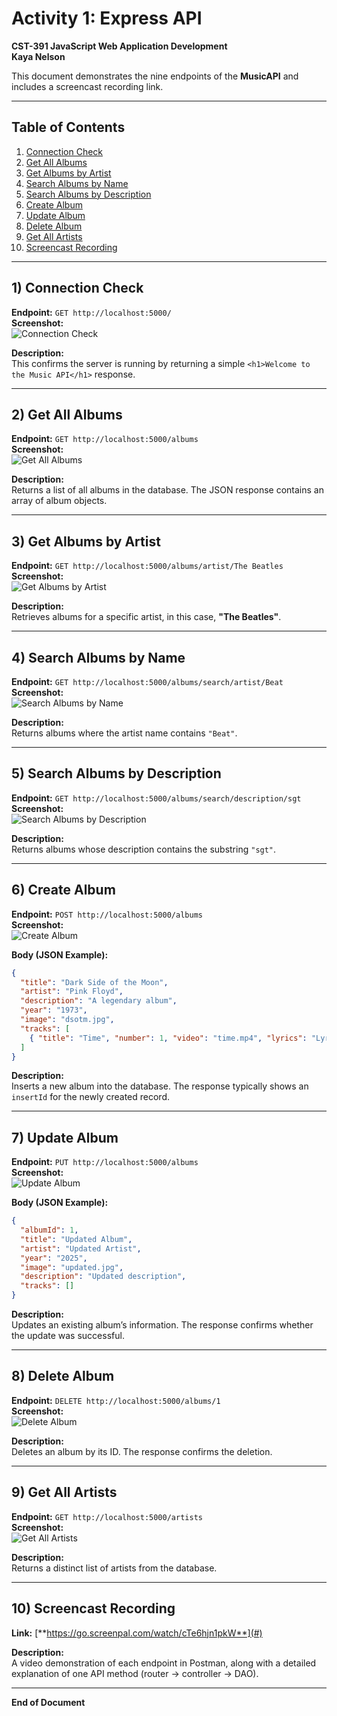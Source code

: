 # Activity 1: Express API  
**CST-391 JavaScript Web Application Development**  
**Kaya Nelson**

This document demonstrates the nine endpoints of the **MusicAPI** and includes a screencast recording link.

---

## Table of Contents
1. [Connection Check](#connection-check)
2. [Get All Albums](#get-all-albums)
3. [Get Albums by Artist](#get-albums-by-artist)
4. [Search Albums by Name](#search-albums-by-name)
5. [Search Albums by Description](#search-albums-by-description)
6. [Create Album](#create-album)
7. [Update Album](#update-album)
8. [Delete Album](#delete-album)
9. [Get All Artists](#get-all-artists)
10. [Screencast Recording](#screencast-recording)

---

## 1) Connection Check
**Endpoint:** `GET http://localhost:5000/`  
**Screenshot:**  
![Connection Check](./screenshots/01-connection-check.png)

**Description:**  
This confirms the server is running by returning a simple `<h1>Welcome to the Music API</h1>` response.

---

## 2) Get All Albums
**Endpoint:** `GET http://localhost:5000/albums`  
**Screenshot:**  
![Get All Albums](./screenshots/02-get-albums.png)

**Description:**  
Returns a list of all albums in the database. The JSON response contains an array of album objects.

---

## 3) Get Albums by Artist
**Endpoint:** `GET http://localhost:5000/albums/artist/The Beatles`  
**Screenshot:**  
![Get Albums by Artist](./screenshots/03-get-albums-by-artist.png)

**Description:**  
Retrieves albums for a specific artist, in this case, **"The Beatles"**.

---

## 4) Search Albums by Name
**Endpoint:** `GET http://localhost:5000/albums/search/artist/Beat`  
**Screenshot:**  
![Search Albums by Name](./screenshots/04-search-albums-by-name.png)

**Description:**  
Returns albums where the artist name contains `"Beat"`.

---

## 5) Search Albums by Description
**Endpoint:** `GET http://localhost:5000/albums/search/description/sgt`  
**Screenshot:**  
![Search Albums by Description](./screenshots/05-search-albums-by-description.png)

**Description:**  
Returns albums whose description contains the substring `"sgt"`.

---

## 6) Create Album
**Endpoint:** `POST http://localhost:5000/albums`  
**Screenshot:**  
![Create Album](./screenshots/06-create-album.png)

**Body (JSON Example):**
```json
{
  "title": "Dark Side of the Moon",
  "artist": "Pink Floyd",
  "description": "A legendary album",
  "year": "1973",
  "image": "dsotm.jpg",
  "tracks": [
    { "title": "Time", "number": 1, "video": "time.mp4", "lyrics": "Lyrics here" }
  ]
}
```

**Description:**  
Inserts a new album into the database. The response typically shows an `insertId` for the newly created record.

---

## 7) Update Album
**Endpoint:** `PUT http://localhost:5000/albums`  
**Screenshot:**  
![Update Album](./screenshots/07-update-album.png)

**Body (JSON Example):**
```json
{
  "albumId": 1,
  "title": "Updated Album",
  "artist": "Updated Artist",
  "year": "2025",
  "image": "updated.jpg",
  "description": "Updated description",
  "tracks": []
}
```

**Description:**  
Updates an existing album’s information. The response confirms whether the update was successful.

---

## 8) Delete Album
**Endpoint:** `DELETE http://localhost:5000/albums/1`  
**Screenshot:**  
![Delete Album](./screenshots/08-delete-album.png)

**Description:**  
Deletes an album by its ID. The response confirms the deletion.

---

## 9) Get All Artists
**Endpoint:** `GET http://localhost:5000/artists`  
**Screenshot:**  
![Get All Artists](./screenshots/09-get-artists.png)

**Description:**  
Returns a distinct list of artists from the database.

---

## 10) Screencast Recording
**Link:** [**https://go.screenpal.com/watch/cTe6hjn1pkW**](#)

**Description:**  
A video demonstration of each endpoint in Postman, along with a detailed explanation of one API method (router → controller → DAO).

---

**End of Document**

